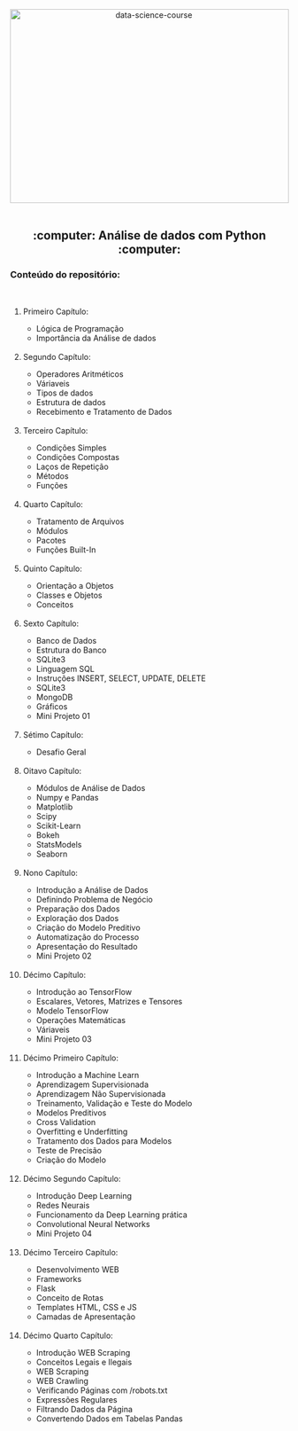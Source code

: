 <div align="center">
  <img src="https://user-images.githubusercontent.com/55892411/167279025-38961819-2ba4-4bbf-aaf1-ba0c1686b0f7.png" alt="data-science-course" width="100%" height="350px"/>
</div>
<br/>
<div align="center">
  <h2>:computer: Análise de dados com Python :computer:</h2>
</div>
<div>
 <h3>Conteúdo do repositório:</h3>
 <br/>
 <ol>
   <li>Primeiro Capítulo:</li>
   <ul>
    <li>Lógica de Programação</li>
    <li>Importância da Análise de dados</li>
   </ul>
   <br/>
   <li>Segundo Capítulo:</li>
   <ul>
    <li>Operadores Aritméticos</li>
    <li>Váriaveis</li>
    <li>Tipos de dados</li>
    <li>Estrutura de dados</li>
    <li>Recebimento e Tratamento de Dados</li>
   </ul>
   <br/>
   <li>Terceiro Capítulo:</li>
   <ul>
    <li>Condições Simples</li>
    <li>Condições Compostas</li>
    <li>Laços de Repetição</li>
    <li>Métodos</li>
    <li>Funções</li>
   </ul>
   <br/>
   <li>Quarto Capítulo:</li>
   <ul>
    <li>Tratamento de Arquivos</li>
    <li>Módulos</li>
    <li>Pacotes</li>
    <li>Funções Built-In</li>
   </ul>
   <br/>
   <li>Quinto Capítulo:</li>
   <ul>
    <li>Orientação a Objetos</li>
    <li>Classes e Objetos</li>
    <li>Conceitos</li>
   </ul>
   <br/>
   <li>Sexto Capítulo:</li>
   <ul>
    <li>Banco de Dados</li>
    <li>Estrutura do Banco</li>
    <li>SQLite3</li>
    <li>Linguagem SQL</li>
    <li>Instruções INSERT, SELECT, UPDATE, DELETE</li>
    <li>SQLite3</li>
    <li>MongoDB</li>
    <li>Gráficos</li>
    <li>Mini Projeto 01</li>
   </ul>
   <br/>
   <li>Sétimo Capítulo:</li>
   <ul>
    <li>Desafio Geral</li>
   </ul>
   <br/>
   <li>Oitavo Capítulo:</li>
   <ul>
    <li>Módulos de Análise de Dados</li>
    <li>Numpy e Pandas</li>
    <li>Matplotlib</li>
    <li>Scipy</li>
    <li>Scikit-Learn</li>
    <li>Bokeh</li>
    <li>StatsModels</li>
    <li>Seaborn</li> 
   </ul>
   <br/>
   <li>Nono Capítulo:</li>
   <ul>
    <li>Introdução a Análise de Dados</li>
    <li>Definindo Problema de Negócio</li>
    <li>Preparação dos Dados</li>
    <li>Exploração dos Dados</li>
    <li>Criação do Modelo Preditivo</li>
    <li>Automatização do Processo</li>
    <li>Apresentação do Resultado</li>
    <li>Mini Projeto 02</li>
   </ul>
   <br/>
   <li>Décimo Capítulo:</li>
   <ul>
    <li>Introdução ao TensorFlow</li>
    <li>Escalares, Vetores, Matrizes e Tensores</li>
    <li>Modelo TensorFlow</li>
    <li>Operações Matemáticas</li>
    <li>Váriaveis</li>
    <li>Mini Projeto 03</li>
   </ul>
   <br/>
   <li>Décimo Primeiro Capítulo:</li>
   <ul>
    <li>Introdução a Machine Learn</li>
    <li>Aprendizagem Supervisionada</li>
    <li>Aprendizagem Não Supervisionada</li>
    <li>Treinamento, Validação e Teste do Modelo</li>
    <li>Modelos Preditivos</li>
    <li>Cross Validation</li>
    <li>Overfitting e Underfitting</li>
    <li>Tratamento dos Dados para Modelos</li>
    <li>Teste de Precisão</li>
    <li>Criação do Modelo</li>
   </ul>
   <br/>
   <li>Décimo Segundo Capítulo:</li>
   <ul>
    <li>Introdução Deep Learning</li>
    <li>Redes Neurais</li>
    <li>Funcionamento da Deep Learning prática</li>
    <li>Convolutional Neural Networks</li>
    <li>Mini Projeto 04</li>
   </ul>
   <br/>
   <li>Décimo Terceiro Capítulo:</li>
   <ul>
    <li>Desenvolvimento WEB</li>
    <li>Frameworks</li>
    <li>Flask</li>
    <li>Conceito de Rotas</li>
    <li>Templates HTML, CSS e JS</li>
    <li>Camadas de Apresentação</li>
   </ul>
   <br/>
   <li>Décimo Quarto Capítulo:</li>
   <ul>
    <li>Introdução WEB Scraping</li>
    <li>Conceitos Legais e Ilegais</li>
    <li>WEB Scraping</li>
    <li>WEB Crawling</li>
    <li>Verificando Páginas com /robots.txt</li>
    <li>Expressões Regulares</li>
    <li>Filtrando Dados da Página</li>
    <li>Convertendo Dados em Tabelas Pandas</li> 
   </ul>
 </ol>
</div>
